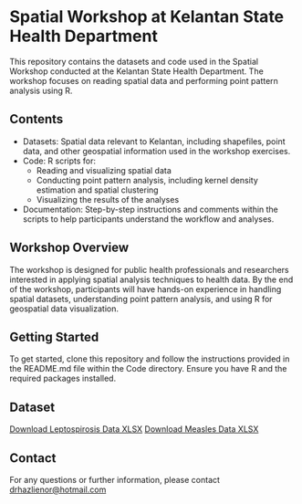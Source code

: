# Spatial Workshop at Kelantan State Health Department

This repository contains the datasets and code used in the Spatial Workshop conducted at the Kelantan State Health Department. The workshop focuses on reading spatial data and performing point pattern analysis using R.

## Contents
- Datasets: Spatial data relevant to Kelantan, including shapefiles, point data, and other geospatial information used in the workshop exercises.
- Code: R scripts for:
  - Reading and visualizing spatial data
  - Conducting point pattern analysis, including kernel density estimation and spatial clustering
  - Visualizing the results of the analyses
- Documentation: Step-by-step instructions and comments within the scripts to help participants understand the workflow and analyses.

## Workshop Overview
The workshop is designed for public health professionals and researchers interested in applying spatial analysis techniques to health data. By the end of the workshop, participants will have hands-on experience in handling spatial datasets, understanding point pattern analysis, and using R for geospatial data visualization.

## Getting Started
To get started, clone this repository and follow the instructions provided in the README.md file within the Code directory. Ensure you have R and the required packages installed.

## Dataset
[Download Leptospirosis Data XLSX](https://github.com/drhazlienor/spatialworkshop.github.io/blob/main/leptospirosis.xlsx)
[Download Measles Data XLSX](https://github.com/drhazlienor/spatialworkshop.github.io/raw/main/measle_kel.xlsx)


## Contact
For any questions or further information, please contact drhazlienor@hotmail.com
